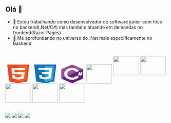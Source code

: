 ## Olá 👋

- 🔭 Estou trabalhando como desenvolvedor de software junior com foco no backend(.Net/C#) mas também atuando em demandas no frontend(Razor Pages)
- 🌱 Me aprofundando no universo do .Net mais especificamente no Backend

<div style="display: inline_block"><br>
  <img align="center" height="60" width="80" src="https://raw.githubusercontent.com/devicons/devicon/master/icons/html5/html5-original.svg">
  <img align="center" height="60" width="80" src="https://raw.githubusercontent.com/devicons/devicon/master/icons/css3/css3-original.svg">
  <img align="center" height="60" width="80" src="https://raw.githubusercontent.com/devicons/devicon/master/icons/csharp/csharp-original.svg">
  <img align="center" height="60" width="80" src="https://cdn.jsdelivr.net/gh/devicons/devicon@latest/icons/bootstrap/bootstrap-original-wordmark.svg" />
  <img lign="center" height="60" width="80" src="https://cdn.jsdelivr.net/gh/devicons/devicon@latest/icons/dotnetcore/dotnetcore-original.svg" />
  <img lign="center" height="60" width="80" src="https://cdn.jsdelivr.net/gh/devicons/devicon@latest/icons/git/git-plain-wordmark.svg" />
  <img lign="center" height="60" width="80" src="https://cdn.jsdelivr.net/gh/devicons/devicon@latest/icons/googlecloud/googlecloud-original.svg" />
  <img lign="center" height="60" width="80" src="https://cdn.jsdelivr.net/gh/devicons/devicon@latest/icons/mongodb/mongodb-original-wordmark.svg" />
  <img lign="center" height="60" width="80" src="https://cdn.jsdelivr.net/gh/devicons/devicon@latest/icons/sqldeveloper/sqldeveloper-original.svg" />
</div>
  
  ##
 
<div> 
  <a href="https://www.youtube.com/@nathanfarias591" target="_blank"><img src="https://img.shields.io/badge/YouTube-FF0000?style=for-the-badge&logo=youtube&logoColor=white" target="_blank"></a>
  <a href="https://www.instagram.com/nathann_farias/profilecard/?igsh=ZGk0anRxc2E5b25p" target="_blank"><img src="https://img.shields.io/badge/-Instagram-%23E4405F?style=for-the-badge&logo=instagram&logoColor=white" target="_blank"></a>
  <a href = "mailto:francisco.nathan2@outlook.com"><img src="https://img.shields.io/badge/-Outlook-%23333?style=for-the-badge&logo=outlook&logoColor=white" target="_blank"></a>
  <a href="https://www.linkedin.com/in/nathan-farias-5bb97a243" target="_blank"><img src="https://img.shields.io/badge/-LinkedIn-%230077B5?style=for-the-badge&logo=linkedin&logoColor=white" target="_blank"></a> 
  
</div>
